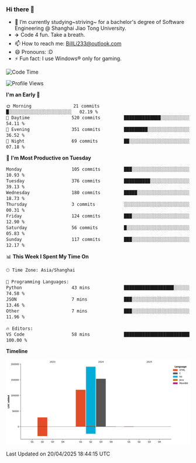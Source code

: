 ### Hi there 👋
- 🌱 I’m currently studying~striving~ for a bachelor's degree of Software Engineering @ Shanghai Jiao Tong University.
- ✈️ Code 4 fun. Take a breath.
- 📫 How to reach me: BillLi233@outlook.com
- 😄 Pronouns: :D
- ⚡ Fun fact: I use Windows® only for gaming.

<!--START_SECTION:waka-->
![Code Time](http://img.shields.io/badge/Code%20Time-428%20hrs%2051%20mins-blue)

![Profile Views](http://img.shields.io/badge/Profile%20Views-0-blue)

**I'm an Early 🐤** 

```text
🌞 Morning                21 commits          █░░░░░░░░░░░░░░░░░░░░░░░░   02.19 % 
🌆 Daytime                520 commits         ██████████████░░░░░░░░░░░   54.11 % 
🌃 Evening                351 commits         █████████░░░░░░░░░░░░░░░░   36.52 % 
🌙 Night                  69 commits          ██░░░░░░░░░░░░░░░░░░░░░░░   07.18 % 
```
📅 **I'm Most Productive on Tuesday** 

```text
Monday                   105 commits         ███░░░░░░░░░░░░░░░░░░░░░░   10.93 % 
Tuesday                  376 commits         ██████████░░░░░░░░░░░░░░░   39.13 % 
Wednesday                180 commits         █████░░░░░░░░░░░░░░░░░░░░   18.73 % 
Thursday                 3 commits           ░░░░░░░░░░░░░░░░░░░░░░░░░   00.31 % 
Friday                   124 commits         ███░░░░░░░░░░░░░░░░░░░░░░   12.90 % 
Saturday                 56 commits          █░░░░░░░░░░░░░░░░░░░░░░░░   05.83 % 
Sunday                   117 commits         ███░░░░░░░░░░░░░░░░░░░░░░   12.17 % 
```


📊 **This Week I Spent My Time On** 

```text
🕑︎ Time Zone: Asia/Shanghai

💬 Programming Languages: 
Python                   43 mins             ███████████████████░░░░░░   74.58 % 
JSON                     7 mins              ███░░░░░░░░░░░░░░░░░░░░░░   13.46 % 
Other                    7 mins              ███░░░░░░░░░░░░░░░░░░░░░░   11.96 % 

🔥 Editors: 
VS Code                  58 mins             █████████████████████████   100.00 % 
```

**Timeline**

![Lines of Code chart](https://raw.githubusercontent.com/GMH233/GMH233/main/assets/bar_graph.png)


 Last Updated on 20/04/2025 18:44:15 UTC
<!--END_SECTION:waka-->

<!--
**GMH233/GMH233** is a ✨ _special_ ✨ repository because its `README.md` (this file) appears on your GitHub profile.

Here are some ideas to get you started:

- 🔭 I’m currently working on ...
- 🌱 I’m currently learning ...
- 👯 I’m looking to collaborate on ...
- 🤔 I’m looking for help with ...
- 💬 Ask me about ...
- 📫 How to reach me: ...
- 😄 Pronouns: ...
- ⚡ Fun fact: ...
-->

